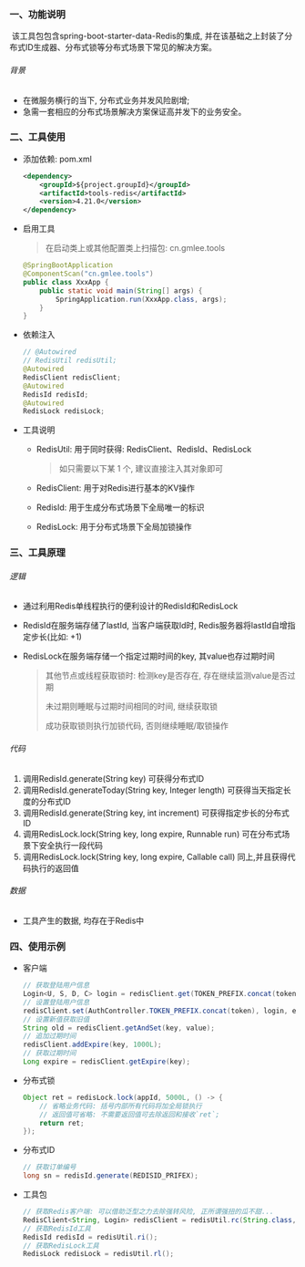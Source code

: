 ### 一、功能说明

​		该工具包包含spring-boot-starter-data-Redis的集成, 并在该基础之上封装了分布式ID生成器、分布式锁等分布式场景下常见的解决方案。

###### 背景

- 在微服务横行的当下, 分布式业务并发风险剧增; 
- 急需一套相应的分布式场景解决方案保证高并发下的业务安全。



### 二、工具使用

- 添加依赖: pom.xml

  ```xml
  <dependency>
      <groupId>${project.groupId}</groupId>
      <artifactId>tools-redis</artifactId>
      <version>4.21.0</version>
  </dependency>
  ```

- 启用工具

  > 在启动类上或其他配置类上扫描包: cn.gmlee.tools

  ```java
  @SpringBootApplication
  @ComponentScan("cn.gmlee.tools")
  public class XxxApp {
      public static void main(String[] args) {
          SpringApplication.run(XxxApp.class, args);
      }
  }
  ```


- 依赖注入

  ```java
  // @Autowired
  // RedisUtil redisUtil;
  @Autowired
  RedisClient redisClient;
  @Autowired
  RedisId redisId;
  @Autowired
  RedisLock redisLock;
  ```

- 工具说明


  - RedisUtil: 用于同时获得: RedisClient、RedisId、RedisLock

    > 如只需要以下某 1 个, 建议直接注入其对象即可

  - RedisClient: 用于对Redis进行基本的KV操作

  - RedisId: 用于生成分布式场景下全局唯一的标识

  - RedisLock: 用于分布式场景下全局加锁操作



### 三、工具原理

###### 逻辑

- 通过利用Redis单线程执行的便利设计的RedisId和RedisLock

- RedisId在服务端存储了lastId, 当客户端获取Id时, Redis服务器将lastId自增指定步长(比如: +1)

- RedisLock在服务端存储一个指定过期时间的key, 其value也存过期时间

  > 其他节点或线程获取锁时: 检测key是否存在, 存在继续监测value是否过期
  >
  > 未过期则睡眠与过期时间相同的时间, 继续获取锁
  >
  > 成功获取锁则执行加锁代码, 否则继续睡眠/取锁操作



###### 代码

1. 调用RedisId.generate(String key) 可获得分布式ID
2. 调用RedisId.generateToday(String key, Integer length) 可获得当天指定长度的分布式ID
3. 调用RedisId.generate(String key, int increment) 可获得指定步长的分布式ID
4. 调用RedisLock.lock(String key, long expire, Runnable run) 可在分布式场景下安全执行一段代码
5. 调用RedisLock.lock(String key, long expire, Callable<V> call) 同上,并且获得代码执行的返回值



###### 数据

- 工具产生的数据, 均存在于Redis中





### 四、使用示例

- 客户端

  ```java
  // 获取登陆用户信息
  Login<U, S, D, C> login = redisClient.get(TOKEN_PREFIX.concat(token));
  // 设置登陆用户信息
  redisClient.set(AuthController.TOKEN_PREFIX.concat(token), login, expireSecond);
  // 设置新值获取旧值
  String old = redisClient.getAndSet(key, value);
  // 追加过期时间
  redisClient.addExpire(key, 1000L);
  // 获取过期时间
  Long expire = redisClient.getExpire(key);
  ```
  
- 分布式锁

  ```java
  Object ret = redisLock.lock(appId, 5000L, () -> {
      // 省略业务代码: 括号内部所有代码将加全局锁执行
      // 返回值可省略: 不需要返回值可去除返回和接收`ret`;
      return ret;
  });
  ```

- 分布式ID

  ```java
  // 获取订单编号
  long sn = redisId.generate(REDISID_PRIFEX);
  ```
  
- 工具包

  ```java
  // 获取Redis客户端: 可以借助泛型之力去除强转风险, 正所谓强扭的瓜不甜...
  RedisClient<String, Login> redisClient = redisUtil.rc(String.class, Login.class);
  // 获取RedisId工具
  RedisId redisId = redisUtil.ri();
  // 获取RedisLock工具
  RedisLock redisLock = redisUtil.rl();
  ```

  
